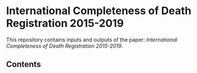 # International Completeness of Death Registration 2015-2019
This repository contains inputs and outputs of the paper: _International Completeness of Death Registration 2015-2019_.

## Contents

### 
